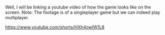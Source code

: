 Well, I will be linking a youtube video of how the game looks like on the screen. Note: The footage is of a singleplayer game but we can indeed play multiplayer.

https://www.youtube.com/shorts/HXh4owlW1L8
